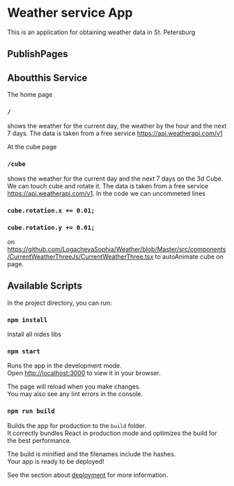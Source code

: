 # Weather service App

This is an application for obtaining weather data in St. Petersburg

## PublishPages



## Aboutthis Service
The home page
### `/`
shows the weather for the current day, the weather by the hour and the next 7 days. The data is taken from a free service https://api.weatherapi.com/v1

At the cube page
### `/cube`
shows the weather for the current day and the next 7 days on the 3d Cube. We can touch cube and rotate it. The data is taken from a free service https://api.weatherapi.com/v1. In the code we can uncommeted lines 
### `cube.rotation.x += 0.01;`
### `cube.rotation.y += 0.01;`
on https://github.com/LogachevaSophia/Weather/blob/Master/src/components/CurrentWeatherThreeJs/CurrentWeatherThree.tsx to autoAnimate cube on page.


## Available Scripts

In the project directory, you can run:

### `npm install`

Install all nides libs

### `npm start`

Runs the app in the development mode.\
Open [http://localhost:3000](http://localhost:3000) to view it in your browser.

The page will reload when you make changes.\
You may also see any lint errors in the console.


### `npm run build`

Builds the app for production to the `build` folder.\
It correctly bundles React in production mode and optimizes the build for the best performance.

The build is minified and the filenames include the hashes.\
Your app is ready to be deployed!

See the section about [deployment](https://facebook.github.io/create-react-app/docs/deployment) for more information.


